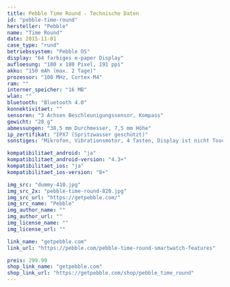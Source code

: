 ```yaml
---
title: Pebble Time Round - Technische Daten
id: "pebble-time-round"
hersteller: "Pebble"
name: "Time Round"
date: 2015-11-01
case_type: "rund"
betriebssystem: "Pebble OS"
display: "64 farbiges e-paper Display"
aufloesung: "180 x 180 Pixel, 191 ppi"
akku: "150 mAh (max. 2 Tage)"
prozessor: "100 MHz, Cortex-M4"
ram: ""
interner_speicher: "16 MB"
wlan: ""
bluetooth: "Bluetooth 4.0"
konnektivitaet: ""
sensoren: "3 Achsen Beschleunigungssensor, Kompass"
gewicht: "28 g"
abmessungen: "38,5 mm Durchmesser, 7,5 mm Höhe"
ip_zertifikat: "IPX7 (Spritzwasser geschützt)"
sonstiges: "Mikrofon, Vibrationsmotor, 4 Tasten, Display ist nicht Touch-fähig, Aluminium Gehäuse, Variante mit 22 mm oder 14 mm Armband, in den Farben schwarz, silber, rosegold verfügbar, 15 Minuten Schnell-Ladefunktion reichen für einen Tag,  in Deutschland erst ab 2016 erhältlich"

kompatibilitaet_android: "ja"
kompatibilitaet_android-version: "4.3+"
kompatibilitaet_ios: "ja"
kompatibilitaet_ios-version: "8+"

img_src: "dummy-410.jpg"
img_src_2x: "pebble-time-round-820.jpg"
img_src_url: "https://getpebble.com/"
img_src_name: "Pebble"
img_author_name: ""
img_author_url: ""
img_license_name: ""
img_license_url: ""

link_name: "getpebble.com"
link_url: "https://pebble.com/pebble-time-round-smartwatch-features"

preis: 299.99
shop_link_name: "getpebble.com"
shop_link_url: "https://getpebble.com/shop/pebble_time_round"
---
```



